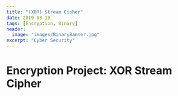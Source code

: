```yaml
---
title: "(XOR) Stream Cipher"
date: 2019-08-10
tags: [Encryption, Binary]
header:
  image: "images/BinaryBanner.jpg"
excerpt: "Cyber Security"
---
```

# Encryption Project: XOR Stream Cipher
